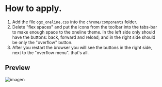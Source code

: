 # How to apply. 
<ol>
  <li>Add the file <code>ogx_oneline.css</code> into the <code>chrome/components</code> folder.</li>
  <li>Delete "flex spaces" and put the icons from the toolbar into the tabs-bar to make enough space to the oneline theme. In the left side only should have the buttons: back, forward and reload; and in the right side should be only the "overflow" button. </li>
  <li>After you restart the browser you will see the buttons in the right side, next to the "overflow menu". that's all.</li>
</ol>

## Preview
![imagen](https://user-images.githubusercontent.com/22057609/196294613-0d40bef9-e1e2-4ec3-a44e-b6ff3cce5433.png)
